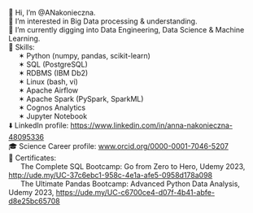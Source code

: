 👋 Hi, I’m @ANakonieczna.<br />
👀 I’m interested in Big Data processing & understanding. <br />
🌱 I’m currently digging into Data Engineering, Data Science & Machine Learning. <br />
🤹 Skills: <br />
$~~~~~$✶ Python (numpy, pandas, scikit-learn) <br />
$~~~~~$✶ SQL (PostgreSQL) <br />
$~~~~~$✶ RDBMS (IBM Db2) <br />
$~~~~~$✶ Linux (bash, vi) <br />
$~~~~~$✶ Apache Airflow <br />
$~~~~~$✶ Apache Spark (PySpark, SparkML) <br />
$~~~~~$✶ Cognos Analytics <br />
$~~~~~$✶ Jupyter Notebook <br />
⬇️ LinkedIn profile: https://www.linkedin.com/in/anna-nakonieczna-48095336 <br />
🎓 Science Career profile: www.orcid.org/0000-0001-7046-5207 <br />
🏅 Certificates: <br />
$~~~~~$ The Complete SQL Bootcamp: Go from Zero to Hero, Udemy 2023, http://ude.my/UC-37c6ebc1-958c-4e1a-afe5-0958d178a098 <br />
$~~~~~$ The Ultimate Pandas Bootcamp: Advanced Python Data Analysis, Udemy 2023, https://ude.my/UC-c6700ce4-d07f-4b41-abfe-d8e25bc65708<br />

<!---
ANakonieczna/ANakonieczna is a ✨ special ✨ repository because its `README.md` (this file) appears on your GitHub profile.
You can click the Preview link to take a look at your changes.
--->

